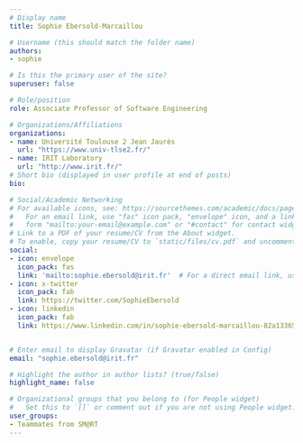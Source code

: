 ```yaml
---
# Display name
title: Sophie Ebersold-Marcaillou

# Username (this should match the folder name)
authors:
- sophie

# Is this the primary user of the site?
superuser: false

# Role/position
role: Associate Professor of Software Engineering

# Organizations/Affiliations
organizations:
- name: Université Toulouse 2 Jean Jaurès
  url: "https://www.univ-tlse2.fr/"
- name: IRIT Laboratory
  url: "http://www.irit.fr/"
# Short bio (displayed in user profile at end of posts)
bio: 

# Social/Academic Networking
# For available icons, see: https://sourcethemes.com/academic/docs/page-builder/#icons
#   For an email link, use "fas" icon pack, "envelope" icon, and a link in the
#   form "mailto:your-email@example.com" or "#contact" for contact widget.
# Link to a PDF of your resume/CV from the About widget.
# To enable, copy your resume/CV to `static/files/cv.pdf` and uncomment the lines below.
social:
- icon: envelope
  icon_pack: fas
  link: 'mailto:sophie.ebersold@irit.fr'  # For a direct email link, use "mailto:test@example.org".
- icon: x-twitter
  icon_pack: fab
  link: https://twitter.com/SophieEbersold
- icon: linkedin
  icon_pack: fab
  link: https://www.linkedin.com/in/sophie-ebersold-marcaillou-82a13365


# Enter email to display Gravatar (if Gravatar enabled in Config)
email: "sophie.ebersold@irit.fr"

# Highlight the author in author lists? (true/false)
highlight_name: false

# Organizational groups that you belong to (for People widget)
#   Set this to `[]` or comment out if you are not using People widget.
user_groups:
- Teammates from SM@RT
---
```

